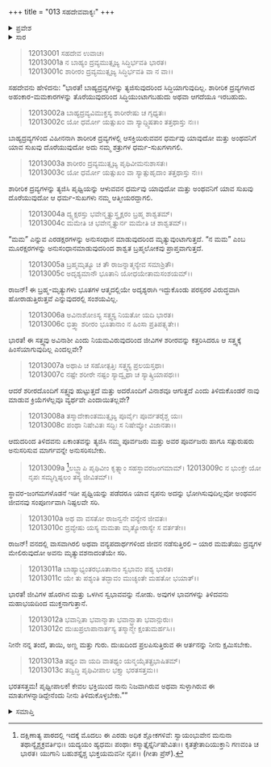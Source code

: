 +++
title = "013 ಸಹದೇವವಾಕ್ಯಃ"
+++

<details><summary>ಪ್ರವೇಶ</summary>


।।   ಓಂ ಓಂ ನಮೋ ನಾರಾಯಣಾಯ।।   ಶ್ರೀ ವೇದವ್ಯಾಸಾಯ ನಮಃ ।।

ಶ್ರೀ ಕೃಷ್ಣದ್ವೈಪಾಯನ ವೇದವ್ಯಾಸ ವಿರಚಿತ  

**ಶ್ರೀ ಮಹಾಭಾರತ**

**ಶಾಂತಿ ಪರ್ವ**

**ರಾಜಧರ್ಮ ಪರ್ವ**

**ಅಧ್ಯಾಯ 13**

</details>

<details><summary>ಸಾರ</summary>

ಸಹದೇವನು ಯುಧಿಷ್ಠಿರನಿಗೆ ಮಮತೆ ಮತ್ತು ಆಸಕ್ತಿರಹಿತನಾಗಿ ರಾಜ್ಯಾಭಾರಮಾಡಲು ಸಲಹೆಯನ್ನು ನೀಡುವುದು (1-13).


</details>



> 12013001 ಸಹದೇವ ಉವಾಚ।  
12013001a ನ ಬಾಹ್ಯಂ ದ್ರವ್ಯಮುತ್ಸೃಜ್ಯ ಸಿದ್ಧಿರ್ಭವತಿ ಭಾರತ।  
12013001c ಶಾರೀರಂ ದ್ರವ್ಯಮುತ್ಸೃಜ್ಯ ಸಿದ್ಧಿರ್ಭವತಿ ವಾ ನ ವಾ।।

ಸಹದೇವನು ಹೇಳಿದನು: “ಭಾರತ! ಬಾಹ್ಯದ್ರವ್ಯಗಳನ್ನು ತ್ಯಜಿಸುವುದರಿಂದ ಸಿದ್ಧಿಯಾಗುವುದಿಲ್ಲ. ಶಾರೀರಿಕ ದ್ರವ್ಯಗಳಾದ ಅಹಂಕಾರ-ಮಮಕಾರಗಳನ್ನು ತೊರೆಯುವುದರಿಂದ ಸಿದ್ಧಿಯುಂಟಾಗಬಹುದು ಅಥವಾ ಆಗದೆಯೂ ಇರಬಹುದು.

> 12013002a ಬಾಹ್ಯದ್ರವ್ಯವಿಮುಕ್ತಸ್ಯ ಶಾರೀರೇಷು ಚ ಗೃಧ್ಯತಃ।  
12013002c ಯೋ ಧರ್ಮೋ ಯತ್ಸುಖಂ ವಾ ಸ್ಯಾದ್ದ್ವಿಷತಾಂ ತತ್ತಥಾಸ್ತು ನಃ।।

ಬಾಹ್ಯದ್ರವ್ಯಗಳಿಂದ ವಿಹೀನನಾಗಿ ಶಾರೀರಿಕ ದ್ರವ್ಯಗಳಲ್ಲಿ ಆಸಕ್ತಿಯಿರುವವನ ಧರ್ಮವು ಯಾವುದೋ ಮತ್ತು ಅಂಥವನಿಗೆ ಯಾವ ಸುಖವು ದೊರೆಯುವುದೋ ಅದು ನಮ್ಮ ಶತ್ರುಗಳ ಧರ್ಮ-ಸುಖಗಳಾಗಲಿ.

> 12013003a ಶಾರೀರಂ ದ್ರವ್ಯಮುತ್ಸೃಜ್ಯ ಪೃಥಿವೀಮನುಶಾಸತಃ।  
12013003c ಯೋ ಧರ್ಮೋ ಯತ್ಸುಖಂ ವಾ ಸ್ಯಾತ್ಸುಹೃದಾಂ ತತ್ತಥಾಸ್ತು ನಃ।।

ಶಾರೀರಿಕ ದ್ರವ್ಯಗಳನ್ನು ತ್ಯಜಿಸಿ ಪೃಥ್ವಿಯನ್ನು ಆಳುವವನ ಧರ್ಮವು ಯಾವುದೋ ಮತ್ತು ಅಂಥವನಿಗೆ ಯಾವ ಸುಖವು ದೊರೆಯುವುದೋ ಆ ಧರ್ಮ-ಸುಖಗಳು ನಮ್ಮ ಆತ್ಮೀಯರದ್ದಾಗಲಿ.

> 12013004a ದ್ವ್ಯಕ್ಷರಸ್ತು ಭವೇನ್ಮೃತ್ಯುಸ್ತ್ರ್ಯಕ್ಷರಂ ಬ್ರಹ್ಮ ಶಾಶ್ವತಮ್।  
12013004c ಮಮೇತಿ ಚ ಭವೇನ್ಮೃತ್ಯುರ್ನ ಮಮೇತಿ ಚ ಶಾಶ್ವತಮ್।।

“ಮಮ” ಎನ್ನುವ ಎರಡಕ್ಷರಗಳನ್ನು ಅನುಸಂಧಾನ ಮಾಡುವುದರಿಂದ ಮೃತ್ಯುವುಂಟಾಗುತ್ತದೆ. “ನ ಮಮ” ಎಂಬ ಮೂರಕ್ಷರಗಳನ್ನು ಅನುಸಂಧಾನಮಾಡುವುದರಿಂದ ಶಾಶ್ವತ ಬ್ರಹ್ಮಲೋಕವು ಪ್ರಾಪ್ತವಾಗುತ್ತದೆ.

> 12013005a ಬ್ರಹ್ಮಮೃತ್ಯೂ ಚ ತೌ ರಾಜನ್ನಾತ್ಮನ್ಯೇವ ಸಮಾಶ್ರಿತೌ।  
12013005c ಅದೃಶ್ಯಮಾನೌ ಭೂತಾನಿ ಯೋಧಯೇತಾಮಸಂಶಯಮ್।।

ರಾಜನ್! ಈ ಬ್ರಹ್ಮ-ಮೃತ್ಯುಗಳು ಭೂತಗಳ ಆತ್ಮದಲ್ಲಿಯೇ ಅದೃಶ್ಯರಾಗಿ ಇದ್ದುಕೊಂಡು ಪರಸ್ಪರರ ವಿರುದ್ಧವಾಗಿ ಹೋರಾಡುತ್ತಿರುತ್ತವೆ ಎನ್ನುವುದರಲ್ಲಿ ಸಂಶಯವಿಲ್ಲ.

> 12013006a ಅವಿನಾಶೋಽಸ್ಯ ಸತ್ತ್ವಸ್ಯ ನಿಯತೋ ಯದಿ ಭಾರತ।  
12013006c ಭಿತ್ತ್ವಾ ಶರೀರಂ ಭೂತಾನಾಂ ನ ಹಿಂಸಾ ಪ್ರತಿಪತ್ಸ್ಯತೇ।।

ಭಾರತ! ಈ ಸತ್ತ್ವವು ಅವಿನಾಶೀ ಎಂದು ನಿಯಮವಿರುವುದರಿಂದ ಜೀವಿಗಳ ಶರೀರವನ್ನು ಕತ್ತರಿಸಿದರೂ ಆ ಸತ್ತ್ವಕ್ಕೆ ಹಿಂಸೆಯಾಗುವುದಿಲ್ಲ ಎಂದಲ್ಲವೇ?

> 12013007a ಅಥಾಪಿ ಚ ಸಹೋತ್ಪತ್ತಿಃ ಸತ್ತ್ವಸ್ಯ ಪ್ರಲಯಸ್ತಥಾ।  
12013007c ನಷ್ಟೇ ಶರೀರೇ ನಷ್ಟಂ ಸ್ಯಾದ್ವೃಥಾ ಚ ಸ್ಯಾತ್ಕ್ರಿಯಾಪಥಃ।।

ಆದರೆ ಶರೀರದೊಂದಿಗೆ ಸತ್ತ್ವವು ಹುಟ್ಟುತ್ತದೆ ಮತ್ತು ಅದರೊಂದಿಗೆ ವಿನಾಶವೂ ಆಗುತ್ತದೆ ಎಂದು ತಿಳಿದುಕೊಂಡರೆ ನಾವು ಮಾಡುವ ಕ್ರಿಯೆಗಳೆಲ್ಲವೂ ವ್ಯರ್ಥವೇ ಎಂದಾಯಿತಲ್ಲವೇ?

> 12013008a ತಸ್ಮಾದೇಕಾಂತಮುತ್ಸೃಜ್ಯ ಪೂರ್ವೈಃ ಪೂರ್ವತರೈಶ್ಚ ಯಃ।  
12013008c ಪಂಥಾ ನಿಷೇವಿತಃ ಸದ್ಭಿಃ ಸ ನಿಷೇವ್ಯೋ ವಿಜಾನತಾ।।

ಆದುದರಿಂದ ತಿಳಿದವನು ಏಕಾಂತವನ್ನು ತ್ಯಜಿಸಿ ನಮ್ಮ ಪೂರ್ವಜರು ಮತ್ತು ಅವರ ಪೂರ್ವಜರು ಹಾಗೂ ಸತ್ಪುರುಷರು ಅನುಸರಿಸುವ ಮಾರ್ಗವನ್ನೇ ಅನುಸರಿಸಬೇಕು.

>12013009a [^1]ಲಬ್ಧ್ವಾಪಿ ಪೃಥಿವೀಂ ಕೃತ್ಸ್ನಾಂ ಸಹಸ್ಥಾವರಜಂಗಮಾಮ್।
12013009c ನ ಭುಂಕ್ತೇ ಯೋ ನೃಪಃ ಸಮ್ಯಗ್ನಿಷ್ಫಲಂ ತಸ್ಯ ಜೀವಿತಮ್।।

ಸ್ಥಾವರ-ಜಂಗಮಗಳೊಡನೆ ಇಡೀ ಪೃಥ್ವಿಯನ್ನು ಪಡೆದರೂ ಯಾವ ನೃಪನು ಅದನ್ನು ಭೋಗಿಸುವುದಿಲ್ಲವೋ ಅಂಥವನ ಜೀವನವು ಸಂಪೂರ್ಣವಾಗಿ ನಿಷ್ಫಲವೇ ಸರಿ.

> 12013010a ಅಥ ವಾ ವಸತೋ ರಾಜನ್ವನೇ ವನ್ಯೇನ ಜೀವತಃ।  
12013010c ದ್ರವ್ಯೇಷು ಯಸ್ಯ ಮಮತಾ ಮೃತ್ಯೋರಾಸ್ಯೇ ಸ ವರ್ತತೇ।।

ರಾಜನ್! ವನದಲ್ಲಿ ವಾಸವಾಗಿರಲಿ ಅಥವಾ ವನ್ಯಪದಾರ್ಥಗಳಿಂದ ಜೀವನ ನಡೆಸುತ್ತಿರಲಿ – ಯಾರ ಮಮತೆಯು ದ್ರವ್ಯಗಳ ಮೇಲಿರುವುದೋ ಅವನು ಮೃತ್ಯುವಶನಾದಂತೆಯೇ ಸರಿ.

> 12013011a ಬಾಹ್ಯಾಭ್ಯಂತರಭೂತಾನಾಂ ಸ್ವಭಾವಂ ಪಶ್ಯ ಭಾರತ।  
12013011c ಯೇ ತು ಪಶ್ಯಂತಿ ತದ್ಭಾವಂ ಮುಚ್ಯಂತೇ ಮಹತೋ ಭಯಾತ್।।

ಭಾರತ! ಜೀವಿಗಳ ಹೊರಗಿನ ಮತ್ತು ಒಳಗಿನ ಸ್ವಭಾವವನ್ನು ನೋಡು. ಅವುಗಳ ಭಾವಗಳನ್ನು ತಿಳಿದವನು ಮಹಾಭಯದಿಂದ ಮುಕ್ತನಾಗುತ್ತಾನೆ.

> 12013012a ಭವಾನ್ಪಿತಾ ಭವಾನ್ಮಾತಾ ಭವಾನ್ಭ್ರಾತಾ ಭವಾನ್ಗುರುಃ।  
12013012c ದುಃಖಪ್ರಲಾಪಾನಾರ್ತಸ್ಯ ತಸ್ಮಾನ್ಮೇ ಕ್ಷಂತುಮರ್ಹಸಿ।।

ನೀನೇ ನನ್ನ ತಂದೆ, ತಾಯಿ, ಅಣ್ಣ ಮತ್ತು ಗುರು. ದುಃಖದಿಂದ ಪ್ರಲಪಿಸುತ್ತಿರುವ ಈ ಆರ್ತನನ್ನು ನೀನು ಕ್ಷಮಿಸಬೇಕು.

> 12013013a ತಥ್ಯಂ ವಾ ಯದಿ ವಾತಥ್ಯಂ ಯನ್ಮಯೈತತ್ಪ್ರಭಾಷಿತಮ್।  
12013013c ತದ್ವಿದ್ಧಿ ಪೃಥಿವೀಪಾಲ ಭಕ್ತ್ಯಾ ಭರತಸತ್ತಮ।।

ಭರತಸತ್ತಮ! ಪೃಥ್ವೀಪಾಲಕ! ಕೇವಲ ಭಕ್ತಿಯಿಂದ ನಾನು ನಿಜವಾಗಿರುವ ಅಥವಾ ಸುಳ್ಳಾಗಿರುವ ಈ ಮಾತುಗಳನ್ನಾಡಿದ್ದೇನೆಂದು ನೀನು ತಿಳಿದುಕೊಳ್ಳಬೇಕು.””


<details><summary>ಸಮಾಪ್ತಿ</summary>

ಇತಿ ಶ್ರೀ ಮಹಾಭಾರತೇ ಶಾಂತಿಪರ್ವಣಿ ರಾಜಧರ್ಮಪರ್ವಣಿ ಸಹದೇವವಾಕ್ಯೇ ತ್ರಯೋದಶೋಽಧ್ಯಾಯಃ।।  
ಇದು ಶ್ರೀ ಮಹಾಭಾರತ ಶಾಂತಿಪರ್ವದ ರಾಜಧರ್ಮಪರ್ವದಲ್ಲಿ ಸಹದೇವವಾಕ್ಯ ಎನ್ನುವ ಹದಿಮೂರನೇ ಅಧ್ಯಾಯವು.

</details>

[^1]: ದಕ್ಷಿಣಾತ್ಯ ಪಾಠದಲ್ಲಿ ಇದಕ್ಕೆ ಮೊದಲು ಈ ಎರಡು ಅಧಿಕ ಶ್ಲೋಕಗಳಿವೆ: ಸ್ವಾಯಂಭುವೇನ ಮನುನಾ ತಥಾನ್ಯೈಶ್ಚಕ್ರವರ್ತಿಭಿಃ।   ಯದ್ಯಯಂ ಹ್ಯಧಮಃ ಪಂಥಾಃ ಕಸ್ಮಾತ್ತೈಸ್ತೈರ್ನಿಷೇವಿತಃ।।   ಕೃತತ್ರೇತಾದಿಯುಕ್ತಾನಿ ಗಣವಂತಿ ಚ ಭಾರತ।   ಯುಗಾನಿ ಬಹುಶಸ್ತೈಶ್ಚ ಭುಕ್ತಯಮವನೀ ನೃಪ।।   (ಗೀತಾ ಪ್ರೆಸ್).